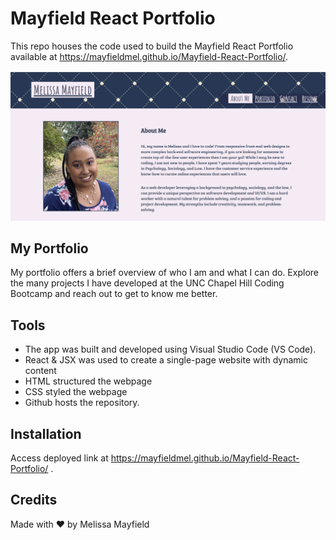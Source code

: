 # Mayfield React Portfolio

This repo houses the code used to build the Mayfield React Portfolio available at https://mayfieldmel.github.io/Mayfield-React-Portfolio/.

![Mayfield-react-portfolio-screenshot](./src/assets/images/mayfield-react-portfolio-screenshot.png)

## My Portfolio

My portfolio offers a brief overview of who I am and what I can do. Explore the many projects I have developed at the UNC Chapel Hill Coding Bootcamp and reach out to get to know me better.

## Tools

* The app was built and developed using Visual Studio Code (VS Code). 
* React & JSX was used to create a single-page website with dynamic content
* HTML structured the webpage
* CSS styled the webpage
* Github hosts the repository.


## Installation

Access deployed link at https://mayfieldmel.github.io/Mayfield-React-Portfolio/ .

## Credits

Made with ❤️ by Melissa Mayfield
